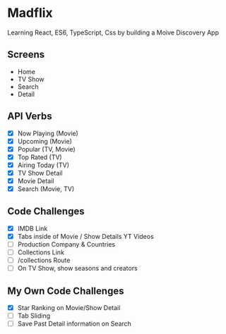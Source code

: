 # Madflix

Learning React, ES6, TypeScript, Css by building a Moive Discovery App

## Screens
- Home
- TV Show
- Search
- Detail
 
## API Verbs

- [x] Now Playing (Movie) 
- [x] Upcoming (Movie)
- [x] Popular (TV, Movie)
- [x] Top Rated (TV)
- [x] Airing Today (TV)
- [x] TV Show Detail
- [x] Movie Detail
- [x] Search (Movie, TV)

## Code Challenges 

- [x] IMDB Link
- [x] Tabs inside of Movie / Show Details YT Videos
- [ ] Production Company & Countries
- [ ] Collections Link
- [ ] /collections Route
- [ ] On TV Show, show seasons and creators

## My Own Code Challenges 

- [x] Star Ranking on Movie/Show Detail
- [ ] Tab Sliding
- [ ] Save Past Detail information on Search 
